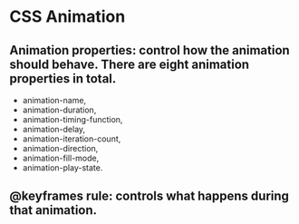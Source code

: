# CSS Animation
## **Animation properties**: control how the animation should behave. There are eight animation properties in total.
  * animation-name, 
  * animation-duration, 
  * animation-timing-function, 
  * animation-delay, 
  * animation-iteration-count, 
  * animation-direction, 
  * animation-fill-mode,
  * animation-play-state.
## **@keyframes rule**: controls what happens during that animation.  
